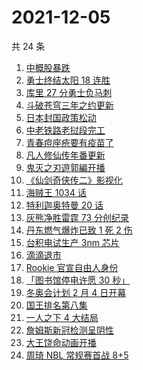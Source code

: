 # 2021-12-05

共 24 条

<!-- BEGIN -->
<!-- 最后更新时间 Sun Dec 05 2021 12:18:10 GMT+0800 (China Standard Time) -->

1. [中概股暴跌](https://www.zhihu.com/search?q=中概股)
1. [勇士终结太阳 18 连胜](https://www.zhihu.com/search?q=勇士)
1. [库里 27 分勇士负马刺](https://www.zhihu.com/search?q=勇士)
1. [斗破苍穹三年之约更新](https://www.zhihu.com/search?q=斗破苍穹三年之约)
1. [日本封国政策松动](https://www.zhihu.com/search?q=日本封国)
1. [中老铁路老挝段完工](https://www.zhihu.com/search?q=中老铁路)
1. [青春痘座疮要有疫苗了](https://www.zhihu.com/search?q=青春痘疫苗)
1. [凡人修仙传年番更新](https://www.zhihu.com/search?q=凡人修仙传)
1. [鬼灭之刃遊郭編开播](https://www.zhihu.com/search?q=鬼灭之刃)
1. [《仙剑奇侠传二》影视化](https://www.zhihu.com/search?q=仙剑奇侠传二)
1. [海贼王 1034 话](https://www.zhihu.com/search?q=海贼王)
1. [特利迦奥特曼 20 话](https://www.zhihu.com/search?q=特利迦奥特曼)
1. [灰熊净胜雷霆 73 分创纪录](https://www.zhihu.com/search?q=灰熊)
1. [丹东燃气爆炸已致 1 死 2 伤](https://www.zhihu.com/search?q=燃气爆炸)
1. [台积电试生产 3nm 芯片](https://www.zhihu.com/search?q=台积电N3芯片)
1. [滴滴退市](https://www.zhihu.com/search?q=滴滴)
1. [Rookie 官宣自由人身份](https://www.zhihu.com/search?q=Rookie)
1. [「图书馆停电许愿 30 秒」](https://www.zhihu.com/search?q=图书馆停电30秒原文)
1. [冬奥会计划 2 月 4 日开幕](https://www.zhihu.com/search?q=冬奥会开幕)
1. [国王排名第八集](https://www.zhihu.com/search?q=国王排名)
1. [一人之下 4 大结局](https://www.zhihu.com/search?q=一人之下4)
1. [詹姆斯新冠检测呈阴性](https://www.zhihu.com/search?q=詹姆斯)
1. [大王饶命动画开播](https://www.zhihu.com/search?q=大王饶命)
1. [周琦 NBL 常规赛首战 8+5](https://www.zhihu.com/search?q=周琦)

<!-- END -->
